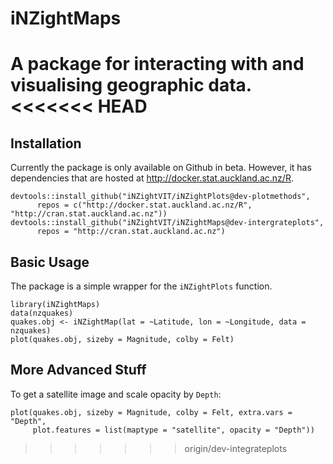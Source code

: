 iNZightMaps
===========

A package for interacting with and visualising geographic data.
<<<<<<< HEAD
=======


## Installation

Currently the package is only available on Github in beta. However, it has dependencies that are hosted at http://docker.stat.auckland.ac.nz/R.
```{r}
devtools::install_github("iNZightVIT/iNZightPlots@dev-plotmethods",
      repos = c("http://docker.stat.auckland.ac.nz/R", "http://cran.stat.auckland.ac.nz"))
devtools::install_github("iNZightVIT/iNZightMaps@dev-intergrateplots",
      repos = "http://cran.stat.auckland.ac.nz")
```

## Basic Usage

The package is a simple wrapper for the `iNZightPlots` function.

```{r}
library(iNZightMaps)
data(nzquakes)
quakes.obj <- iNZightMap(lat = ~Latitude, lon = ~Longitude, data = nzquakes)
plot(quakes.obj, sizeby = Magnitude, colby = Felt)
```


## More Advanced Stuff

To get a satellite image and scale opacity by `Depth`:

```{r}
plot(quakes.obj, sizeby = Magnitude, colby = Felt, extra.vars = "Depth",
     plot.features = list(maptype = "satellite", opacity = "Depth"))
```
>>>>>>> origin/dev-integrateplots
